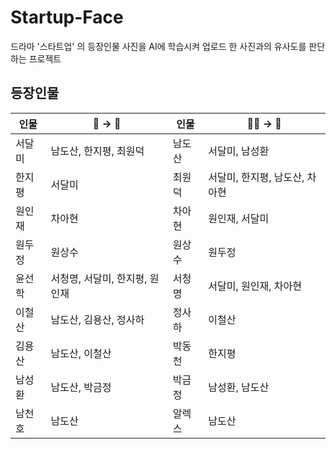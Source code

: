# Startup-Face
드라마 '스타트업' 의 등장인물 사진을 AI에 학습시켜 업로드 한 사진과의 유사도를 판단하는 프로젝트

## 등장인물
|인물|🙆 -> 🧡|인물|🙆‍♂ -> 🧡|
|---|---|---|---|
|서달미|남도산, 한지평, 최원덕|남도산|서달미, 남성환|
|한지평|서달미|최원덕|서달미, 한지평, 남도산, 차아현|
|원인재|차아현|차아현|원인재, 서달미|
|원두정|원상수|원상수|원두정|
|윤선학|서청명, 서달미, 한지평, 원인재|서청명|서달미, 원인재, 차아현|
|이철산|남도산, 김용산, 정사하|정사하|이철산|
|김용산|남도산, 이철산|박동천|한지평|
|남성환|남도산, 박금정|박금정|남성환, 남도산|
|남천호|남도산|알렉스|남도산|
